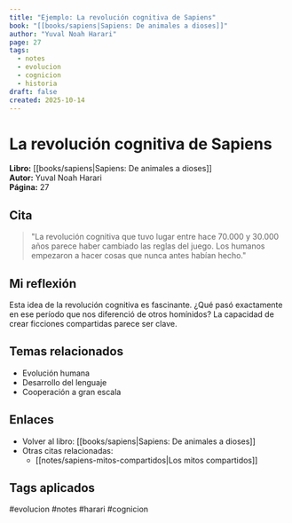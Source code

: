 ```yaml
---
title: "Ejemplo: La revolución cognitiva de Sapiens"
book: "[[books/sapiens|Sapiens: De animales a dioses]]"
author: "Yuval Noah Harari"
page: 27
tags:
  - notes
  - evolucion
  - cognicion
  - historia
draft: false
created: 2025-10-14
---
```


# La revolución cognitiva de Sapiens

**Libro:** [[books/sapiens|Sapiens: De animales a dioses]]  
**Autor:** Yuval Noah Harari  
**Página:** 27

## Cita

> "La revolución cognitiva que tuvo lugar entre hace 70.000 y 30.000 años parece haber cambiado las reglas del juego. Los humanos empezaron a hacer cosas que nunca antes habían hecho."

## Mi reflexión

Esta idea de la revolución cognitiva es fascinante. ¿Qué pasó exactamente en ese período que nos diferenció de otros homínidos? La capacidad de crear ficciones compartidas parece ser clave.

## Temas relacionados

- Evolución humana
- Desarrollo del lenguaje
- Cooperación a gran escala

## Enlaces

- Volver al libro: [[books/sapiens|Sapiens: De animales a dioses]]
- Otras citas relacionadas:
  - [[notes/sapiens-mitos-compartidos|Los mitos compartidos]]

## Tags aplicados

#evolucion #notes #harari #cognicion
